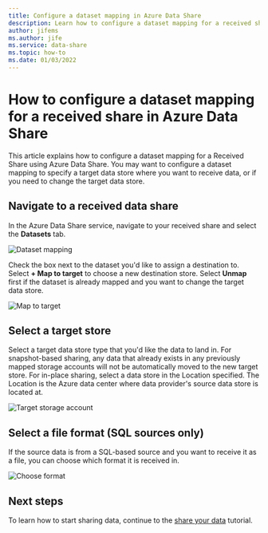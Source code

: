 ```yaml
---
title: Configure a dataset mapping in Azure Data Share
description: Learn how to configure a dataset mapping for a received share using Azure Data Share.
author: jifems
ms.author: jife
ms.service: data-share
ms.topic: how-to
ms.date: 01/03/2022
---
```

# How to configure a dataset mapping for a received share in Azure Data Share

This article explains how to configure a dataset mapping for a Received Share using Azure Data Share. You may want to configure a dataset mapping to specify a target data store where you want to receive data, or if you need to change the target data store.

## Navigate to a received data share

In the Azure Data Share service, navigate to your received share and select the **Datasets** tab. 

![Dataset mapping](./media/dataset-mapping.png "Dataset mapping") 

Check the box next to the dataset you'd like to assign a destination to. Select **+ Map to target** to choose a new destination store. Select **Unmap** first if the dataset is already mapped and you want to change the target data store.

![Map to target](./media/dataset-map-target.png "Map to target") 

## Select a target store

Select a target data store type that you'd like the data to land in. For snapshot-based sharing, any data that already exists in any previously mapped storage accounts will not be automatically moved to the new target store. For in-place sharing, select a data store in the Location specified. The Location is the Azure data center where data provider's source data store is located at.

![Target storage account](./media/dataset-map-target-sql.png "Target storage") 

## Select a file format (SQL sources only)

If the source data is from a SQL-based source and you want to receive it as a file, you can choose which format it is received in. 

![Choose format](./media/sql-file-formats.png "SQL file formats")

## Next steps

To learn how to start sharing data, continue to the [share your data](share-your-data.md) tutorial.



